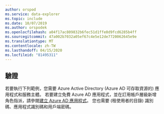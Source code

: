 ```yaml
---
author: orspod
ms.service: data-explorer
ms.topic: include
ms.date: 10/07/2019
ms.author: orspodek
ms.openlocfilehash: a04f17ac809832b6fec51d1ffe0d9fcd6285b4ff
ms.sourcegitcommit: 47a002b7032a05ef67c4e5e12de7720062645e9e
ms.translationtype: MT
ms.contentlocale: zh-TW
ms.lasthandoff: 04/15/2020
ms.locfileid: "81495311"
---
```

## <a name="authentication"></a>驗證

若要執行下列範例，您需要 Azure Active Directory (Azure AD 可存取資源的) 應用程式和服務主體。 若要建立免費 Azure AD 應用程式，並在訂用帳戶層級新增角色指派，請參閱[建立 Azure AD 應用程式](/azure/active-directory/develop/howto-create-service-principal-portal)。 您也需要 (租使用者的目錄) 識別碼、應用程式識別碼和用戶端密碼。
